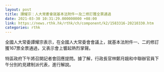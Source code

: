 ```yaml
---
layout: post
title: 譚耀宗：人大常委會就基本法附件一及二修訂獲全票通過
date: 2021-03-30 10:31:29.000000000 +08:00
link: https://news.rthk.hk/rthk/ch/component/k2/1583316-20210330.htm
categories: rthk
---
```


全國人大常委譚耀宗表示，在全國人大常委會會議上，就基本法附件一、二的修訂獲167票全票通過，又表示會上響起熱烈掌聲。 

特區政府下午將召開記者會回應提問。據了解，行政長官林鄭月娥和中聯辦官員下午分別約見建制派代表，進行解說。
